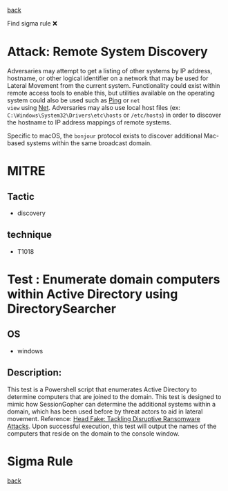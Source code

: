
[back](../index.md)

Find sigma rule :x: 

# Attack: Remote System Discovery 

Adversaries may attempt to get a listing of other systems by IP address, hostname, or other logical identifier on a network that may be used for Lateral Movement from the current system. Functionality could exist within remote access tools to enable this, but utilities available on the operating system could also be used such as  [Ping](https://attack.mitre.org/software/S0097) or <code>net view</code> using [Net](https://attack.mitre.org/software/S0039). Adversaries may also use local host files (ex: <code>C:\Windows\System32\Drivers\etc\hosts</code> or <code>/etc/hosts</code>) in order to discover the hostname to IP address mappings of remote systems. 

Specific to macOS, the <code>bonjour</code> protocol exists to discover additional Mac-based systems within the same broadcast domain.

# MITRE
## Tactic
  - discovery


## technique
  - T1018


# Test : Enumerate domain computers within Active Directory using DirectorySearcher
## OS
  - windows


## Description:
This test is a Powershell script that enumerates Active Directory to determine computers that are joined to the domain. 
This test is designed to mimic how SessionGopher can determine the additional systems within a domain, which has been used before by threat actors to aid in lateral movement. 
Reference: [Head Fake: Tackling Disruptive Ransomware Attacks](https://www.mandiant.com/resources/head-fake-tackling-disruptive-ransomware-attacks). 
Upon successful execution, this test will output the names of the computers that reside on the domain to the console window. 


# Sigma Rule


[back](../index.md)
